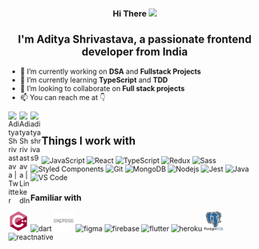 <h3 align="center">Hi There <img src="https://media.giphy.com/media/hvRJCLFzcasrR4ia7z/giphy.gif" width="25px"></h3>
<h2 align="center">I'm Aditya Shrivastava, a passionate frontend developer from India</h2>

- 🔭 I’m currently working on **DSA** and **Fullstack Projects**
- 🌱 I’m currently learning **TypeScript** and **TDD**
- 👯 I’m looking to collaborate on **Full stack projects**
- 📫 You can reach me at 👇 
<p>
   <a href="https://twitter.com/notrealaditya">
    <img align="left" alt="Aditya Shrivastava | Twitter" width="22px" src="https://raw.githubusercontent.com/peterthehan/peterthehan/master/assets/twitter.svg" />
  </a>
  <a href="https://www.linkedin.com/in/aditya-shrivastava-8a4ab0155/">
    <img align="left" alt="Aditya Shrivastava | LinkedIn" width="22px" src="https://raw.githubusercontent.com/peterthehan/peterthehan/master/assets/linkedin.svg" />
  </a>
  <a href="https://www.behance.net/adityashrivas9" target="blank">
    <img align="left" src="https://raw.githubusercontent.com/rahuldkjain/github-profile-readme-generator/master/src/images/icons/Social/behance.svg" alt="adityashrivas9" width="22px" />
  </a>
</p>
<br />

<h2>Things I work with</h2>
<p>
  <img alt="JavaScript" src="https://badges.aleen42.com/src/javascript.svg" />
  <img alt="React" src="https://badges.aleen42.com/src/react.svg" />
  <img alt="TypeScript" src="https://badges.aleen42.com/src/typescript.svg" />
  <img alt="Redux" src="https://img.shields.io/badge/-Redux-764ABC?style=flat-square&logo=redux&logoColor=white" />
  <img alt="Sass" src="https://img.shields.io/badge/-Sass-CC6699?style=flat-square&logo=sass&logoColor=white" />
  <img alt="Styled Components" src="https://img.shields.io/badge/-Styled_Components-db7092?style=flat-square&logo=styled-components&logoColor=white" />
  <img alt="Git" src="https://img.shields.io/badge/-Git-F05032?style=flat-square&logo=git&logoColor=white" />
  <img alt="MongoDB" src="https://img.shields.io/badge/-MongoDB-13aa52?style=flat-square&logo=mongodb&logoColor=white" />
  <img alt="Nodejs" src="https://img.shields.io/badge/-Nodejs-43853d?style=flat-square&logo=Node.js&logoColor=white" />
  <img alt="Jest" src="https://badges.aleen42.com/src/jest_2.svg" />
  <img alt="Java" src="https://badges.aleen42.com/src/java.svg" />
  <img alt="VS Code" src="https://badges.aleen42.com/src/visual_studio_code.svg" />
</p>

<h3>Familiar with</h3>
<p> 
  <img src="https://raw.githubusercontent.com/devicons/devicon/master/icons/cplusplus/cplusplus-original.svg" alt="cplusplus" width="40" height="40"/>
  <img src="https://www.vectorlogo.zone/logos/dartlang/dartlang-icon.svg" alt="dart" width="40" height="40"/>
  <img src="https://raw.githubusercontent.com/devicons/devicon/master/icons/express/express-original-wordmark.svg" alt="express" width="40" height="40"/>
  <img src="https://www.vectorlogo.zone/logos/figma/figma-icon.svg" alt="figma" width="40" height="40"/>
  <img src="https://www.vectorlogo.zone/logos/firebase/firebase-icon.svg" alt="firebase" width="40" height="40"/>
  <img src="https://www.vectorlogo.zone/logos/flutterio/flutterio-icon.svg" alt="flutter" width="40" height="40"/>
  <img src="https://www.vectorlogo.zone/logos/heroku/heroku-icon.svg" alt="heroku" width="40" height="40"/>
  <img src="https://raw.githubusercontent.com/devicons/devicon/master/icons/postgresql/postgresql-original-wordmark.svg" alt="postgresql" width="40" height="40"/>
  <img src="https://reactnative.dev/img/header_logo.svg" alt="reactnative" width="40" height="40"/>
</p>
